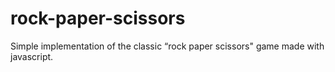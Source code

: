 # rock-paper-scissors
Simple implementation of the classic “rock paper scissors" game made with javascript.
